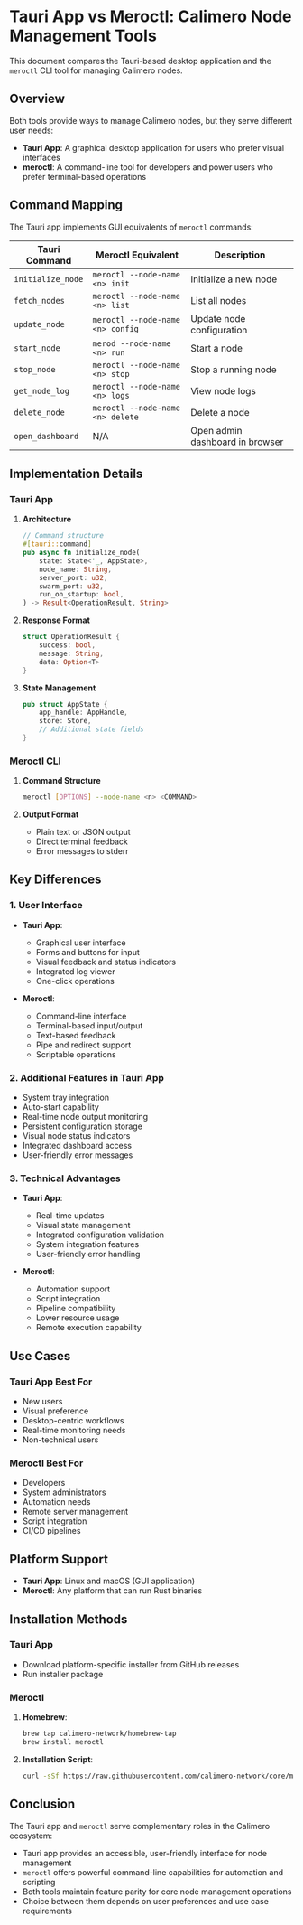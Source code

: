 # Tauri App vs Meroctl: Calimero Node Management Tools

This document compares the Tauri-based desktop application and the `meroctl` CLI tool for managing Calimero nodes.

## Overview

Both tools provide ways to manage Calimero nodes, but they serve different user needs:
- **Tauri App**: A graphical desktop application for users who prefer visual interfaces
- **meroctl**: A command-line tool for developers and power users who prefer terminal-based operations

## Command Mapping

The Tauri app implements GUI equivalents of `meroctl` commands:

| Tauri Command | Meroctl Equivalent | Description |
|--------------|-------------------|-------------|
| `initialize_node` | `meroctl --node-name <n> init` | Initialize a new node |
| `fetch_nodes` | `meroctl --node-name <n> list` | List all nodes |
| `update_node` | `meroctl --node-name <n> config` | Update node configuration |
| `start_node` | `merod --node-name <n> run` | Start a node |
| `stop_node` | `meroctl --node-name <n> stop` | Stop a running node |
| `get_node_log` | `meroctl --node-name <n> logs` | View node logs |
| `delete_node` | `meroctl --node-name <n> delete` | Delete a node |
| `open_dashboard` | N/A | Open admin dashboard in browser |

## Implementation Details

### Tauri App

1. **Architecture**
   ```rust
   // Command structure
   #[tauri::command]
   pub async fn initialize_node(
       state: State<'_, AppState>,
       node_name: String,
       server_port: u32,
       swarm_port: u32,
       run_on_startup: bool,
   ) -> Result<OperationResult, String>
   ```

2. **Response Format**
   ```rust
   struct OperationResult {
       success: bool,
       message: String,
       data: Option<T>
   }
   ```

3. **State Management**
   ```rust
   pub struct AppState {
       app_handle: AppHandle,
       store: Store,
       // Additional state fields
   }
   ```

### Meroctl CLI

1. **Command Structure**
   ```bash
   meroctl [OPTIONS] --node-name <n> <COMMAND>
   ```

2. **Output Format**
   - Plain text or JSON output
   - Direct terminal feedback
   - Error messages to stderr

## Key Differences

### 1. User Interface
- **Tauri App**:
  - Graphical user interface
  - Forms and buttons for input
  - Visual feedback and status indicators
  - Integrated log viewer
  - One-click operations

- **Meroctl**:
  - Command-line interface
  - Terminal-based input/output
  - Text-based feedback
  - Pipe and redirect support
  - Scriptable operations

### 2. Additional Features in Tauri App
- System tray integration
- Auto-start capability
- Real-time node output monitoring
- Persistent configuration storage
- Visual node status indicators
- Integrated dashboard access
- User-friendly error messages

### 3. Technical Advantages
- **Tauri App**:
  - Real-time updates
  - Visual state management
  - Integrated configuration validation
  - System integration features
  - User-friendly error handling

- **Meroctl**:
  - Automation support
  - Script integration
  - Pipeline compatibility
  - Lower resource usage
  - Remote execution capability

## Use Cases

### Tauri App Best For
- New users
- Visual preference
- Desktop-centric workflows
- Real-time monitoring needs
- Non-technical users

### Meroctl Best For
- Developers
- System administrators
- Automation needs
- Remote server management
- Script integration
- CI/CD pipelines

## Platform Support
- **Tauri App**: Linux and macOS (GUI application)
- **Meroctl**: Any platform that can run Rust binaries

## Installation Methods

### Tauri App
- Download platform-specific installer from GitHub releases
- Run installer package

### Meroctl
1. **Homebrew**:
   ```bash
   brew tap calimero-network/homebrew-tap
   brew install meroctl
   ```

2. **Installation Script**:
   ```bash
   curl -sSf https://raw.githubusercontent.com/calimero-network/core/master/scripts/install-meroctl.sh | bash
   ```

## Conclusion

The Tauri app and `meroctl` serve complementary roles in the Calimero ecosystem:
- Tauri app provides an accessible, user-friendly interface for node management
- `meroctl` offers powerful command-line capabilities for automation and scripting
- Both tools maintain feature parity for core node management operations
- Choice between them depends on user preferences and use case requirements 